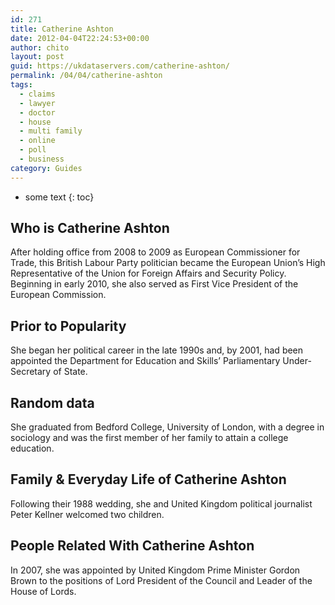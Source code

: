 ```yaml
---
id: 271
title: Catherine Ashton
date: 2012-04-04T22:24:53+00:00
author: chito
layout: post
guid: https://ukdataservers.com/catherine-ashton/
permalink: /04/04/catherine-ashton
tags:
  - claims
  - lawyer
  - doctor
  - house
  - multi family
  - online
  - poll
  - business
category: Guides
---
```


* some text
{: toc}


## Who is  Catherine Ashton
                  
                  
                  
After holding office from 2008 to 2009 as European Commissioner for Trade, this British Labour Party politician became the European Union&#8217;s High Representative of the Union for Foreign Affairs and Security Policy. Beginning in early 2010, she also served as First Vice President of the European Commission.
                  
                
                
                
## Prior to Popularity 
                  
                  
                  
She began her political career in the late 1990s and, by 2001, had been appointed the Department for Education and Skills&#8217; Parliamentary Under-Secretary of State.
                  
                
                
                
## Random data 
                  
                  
                  
She graduated from Bedford College, University of London, with a degree in sociology and was the first member of her family to attain a college education.
                  
                
                
                
## Family & Everyday Life of Catherine Ashton
                  
                  
                  
Following their 1988 wedding, she and United Kingdom political journalist Peter Kellner welcomed two children.
                  
                
                
                
## People Related With  Catherine Ashton
                  
                  
                  
In 2007, she was appointed by United Kingdom Prime Minister Gordon Brown to the positions of Lord President of the Council and Leader of the House of Lords.
                  
                
              
            
          
          
          
    
    
  
